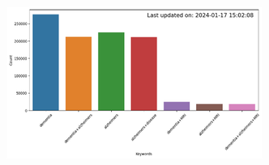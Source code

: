 <h1 align = "center"></h1>
<p align="center">
    <img src="figure.png" width="600" height="300">
</p>